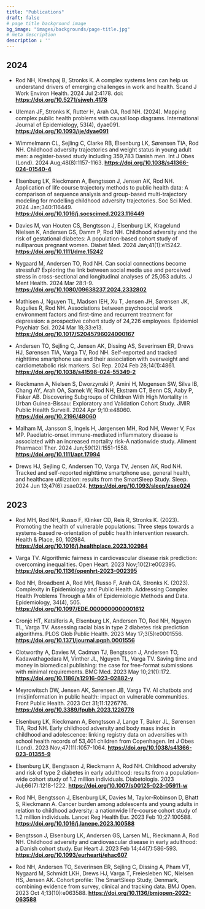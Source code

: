 ```yaml
---
title: "Publications"
draft: false
# page title background image
bg_image: "images/backgrounds/page-title.jpg"
# meta description
description : ''
---
```


## 2024
- Rod NH, Kreshpaj B, Stronks K. A complex systems lens can help us understand drivers of emerging challenges in work and health. Scand J Work Environ Health. 2024 Jul 2:4178. doi: **https://doi.org/10.5271/sjweh.4178**

- Uleman JF, Stronks K, Rutter H, Arah OA, Rod NH. (2024). Mapping complex public health problems with causal loop diagrams. International Journal of Epidemiology, 53(4), dyae091. **https://doi.org/10.1093/ije/dyae091**

- Wimmelmann CL, Sejling C, Clarke RB, Elsenburg LK, Sørensen TIA, Rod NH. Childhood adversity trajectories and weight status in young adult men: a register-based study including 359,783 Danish men. Int J Obes (Lond). 2024 Aug;48(8):1157-1163. **https://doi.org/10.1038/s41366-024-01540-4**

- Elsenburg LK, Rieckmann A, Bengtsson J, Jensen AK, Rod NH. Application of life course trajectory methods to public health data: A comparison of sequence analysis and group-based multi-trajectory modeling for modelling childhood adversity trajectories. Soc Sci Med. 2024 Jan;340:116449. **https://doi.org/10.1016/j.socscimed.2023.116449**

- Davies M, van Houten CS, Bengtsson J, Elsenburg LK, Kragelund Nielsen K, Andersen GS, Damm P, Rod NH. Childhood adversity and the risk of gestational diabetes: A population-based cohort study of nulliparous pregnant women. Diabet Med. 2024 Jan;41(1):e15242. **https://doi.org/10.1111/dme.15242**

- Nygaard M, Andersen TO, Rod NH. Can social connections become stressful? Exploring the link between social media use and perceived stress in cross-sectional and longitudinal analyses of 25,053 adults. J Ment Health. 2024 Mar 28:1-9. **https://doi.org/10.1080/09638237.2024.2332802**

- Mathisen J, Nguyen TL, Madsen IEH, Xu T, Jensen JH, Sørensen JK, Rugulies R, Rod NH. Associations between psychosocial work environment factors and first-time and recurrent treatment for depression: a prospective cohort study of 24,226 employees. Epidemiol Psychiatr Sci. 2024 Mar 18;33:e13. **https://doi.org/10.1017/S2045796024000167**

- Andersen TO, Sejling C, Jensen AK, Dissing AS, Severinsen ER, Drews HJ, Sørensen TIA, Varga TV, Rod NH. Self-reported and tracked nighttime smartphone use and their association with overweight and cardiometabolic risk markers. Sci Rep. 2024 Feb 28;14(1):4861. **https://doi.org/10.1038/s41598-024-55349-2**

- Rieckmann A, Nielsen S, Dworzynski P, Amini H, Mogensen SW, Silva IB, Chang AY, Arah OA, Samek W, Rod NH, Ekstrøm CT, Benn CS, Aaby P, Fisker AB. Discovering Subgroups of Children With High Mortality in Urban Guinea-Bissau: Exploratory and Validation Cohort Study. JMIR Public Health Surveill. 2024 Apr 9;10:e48060. **https://doi.org/10.2196/48060**

- Malham M, Jansson S, Ingels H, Jørgensen MH, Rod NH, Wewer V, Fox MP. Paediatric-onset immune-mediated inflammatory disease is associated with an increased mortality risk-A nationwide study. Aliment Pharmacol Ther. 2024 Jun;59(12):1551-1558. **https://doi.org/10.1111/apt.17994**

- Drews HJ, Sejling C, Andersen TO, Varga TV, Jensen AK, Rod NH. Tracked and self-reported nighttime smartphone use, general health, and healthcare utilization: results from the SmartSleep Study. Sleep. 2024 Jun 13;47(6):zsae024. **https://doi.org/10.1093/sleep/zsae024**



## 2023
- Rod MH, Rod NH, Russo F, Klinker CD, Reis R, Stronks K. (2023). Promoting the health of vulnerable populations: Three steps towards a systems-based re-orientation of public health intervention research. Health & Place, 80, 102984. **https://doi.org/10.1016/j.healthplace.2023.102984**

- Varga TV. Algorithmic fairness in cardiovascular disease risk prediction: overcoming inequalities. Open Heart. 2023 Nov;10(2):e002395. **https://doi.org/10.1136/openhrt-2023-002395**


- Rod NH, Broadbent A, Rod MH, Russo F, Arah OA, Stronks K. (2023). Complexity in Epidemiology and Public Health. Addressing Complex Health Problems Through a Mix of Epidemiologic Methods and Data. Epidemiology, 34(4), 505. **https://doi.org/10.1097/EDE.0000000000001612**

- Cronjé HT, Katsiferis A, Elsenburg LK, Andersen TO, Rod NH, Nguyen TL, Varga TV. Assessing racial bias in type 2 diabetes risk prediction algorithms. PLOS Glob Public Health. 2023 May 17;3(5):e0001556. **https://doi.org/10.1371/journal.pgph.0001556**

- Clotworthy A, Davies M, Cadman TJ, Bengtsson J, Andersen TO, Kadawathagedara M, Vinther JL, Nguyen TL, Varga TV. Saving time and money in biomedical publishing: the case for free-format submissions with minimal requirements. BMC Med. 2023 May 10;21(1):172. **https://doi.org/10.1186/s12916-023-02882-y**

- Meyrowitsch DW, Jensen AK, Sørensen JB, Varga TV. AI chatbots and (mis)information in public health: impact on vulnerable communities. Front Public Health. 2023 Oct 31;11:1226776. **https://doi.org/10.3389/fpubh.2023.1226776**

- Elsenburg LK, Rieckmann A, Bengtsson J, Lange T, Baker JL, Sørensen TIA, Rod NH. Early childhood adversity and body mass index in childhood and adolescence: linking registry data on adversities with school health records of 53,401 children from Copenhagen. Int J Obes (Lond). 2023 Nov;47(11):1057-1064. **https://doi.org/10.1038/s41366-023-01355-9**

- Elsenburg LK, Bengtsson J, Rieckmann A, Rod NH. Childhood adversity and risk of type 2 diabetes in early adulthood: results from a population-wide cohort study of 1.2 million individuals. Diabetologia. 2023 Jul;66(7):1218-1222. **https://doi.org/10.1007/s00125-023-05911-w**

- Rod NH, Bengtsson J, Elsenburg LK, Davies M, Taylor-Robinson D, Bhatt S, Rieckmann A. Cancer burden among adolescents and young adults in relation to childhood adversity: a nationwide life-course cohort study of 1.2 million individuals. Lancet Reg Health Eur. 2023 Feb 10;27:100588. **https://doi.org/10.1016/j.lanepe.2023.100588**

- Bengtsson J, Elsenburg LK, Andersen GS, Larsen ML, Rieckmann A, Rod NH. Childhood adversity and cardiovascular disease in early adulthood: a Danish cohort study. Eur Heart J. 2023 Feb 14;44(7):586-593. **https://doi.org/10.1093/eurheartj/ehac607**

- Rod NH, Andersen TO, Severinsen ER, Sejling C, Dissing A, Pham VT, Nygaard M, Schmidt LKH, Drews HJ, Varga T, Freiesleben NC, Nielsen HS, Jensen AK. Cohort profile: The SmartSleep Study, Denmark, combining evidence from survey, clinical and tracking data. BMJ Open. 2023 Oct 4;13(10):e063588. **https://doi.org/10.1136/bmjopen-2022-063588**